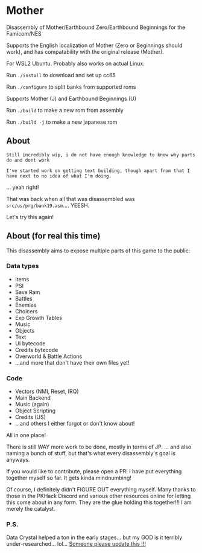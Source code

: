 # Mother

Disassembly of Mother/Earthbound Zero/Earthbound Beginnings for the Famicom/NES

Supports the English localization of Mother (Zero or Beginnings should work), and has compatability with the original release (Mother).

For WSL2 Ubuntu. Probably also works on actual Linux.

Run `./install` to download and set up cc65

Run `./configure` to split banks from supported roms

Supports Mother (J) and Earthbound Beginnings (U)

Run `./build` to make a new rom from assembly

Run `./build -j` to make a new japanese rom

## About

```plain
Still incredibly wip, i do not have enough knowledge to know why parts do and dont work

I've started work on getting text building, though apart from that I have next to no idea of what I'm doing.
```

... yeah right!

That was back when all that was disassembled was `src/us/prg/bank19.asm`.... YEESH.

Let's try this again!

## About (for real this time)

This disassembly aims to expose multiple parts of this game to the public:

### Data types

- Items
- PSI
- Save Ram
- Battles
- Enemies
- Choicers
- Exp Growth Tables
- Music
- Objects
- Text
- UI bytecode
- Credits bytecode
- Overworld & Battle Actions
- ...and more that don't have their own files yet!

### Code

- Vectors (NMI, Reset, IRQ)
- Main Backend
- Music (again)
- Object Scripting
- Credits (US)
- ...and others I either forgot or don't know about!

All in one place!

There is still WAY more work to be done, mostly in terms of JP.
... and also naming a bunch of stuff, but that's what every disassembly's goal is anyways.

If you would like to contribute, please open a PR! I have put everything together myself so far. It gets kinda mindnumbing!

Of course, I definitely didn't FIGURE OUT everything myself. Many thanks to those in the PKHack Discord and various other resources online for letting this come about in any form. They are the glue holding this together!!! I am merely the catalyst.

### P.S.

Data Crystal helped a ton in the early stages... but my GOD is it terribly under-researched... lol...
[Someone please update this !!!](https://datacrystal.tcrf.net/wiki/EarthBound_Beginnings)
